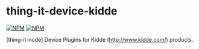 # thing-it-device-kidde

[![NPM](https://nodei.co/npm/thing-it-device-kidde.png)](https://nodei.co/npm/thing-it-device-kidde/)
[![NPM](https://nodei.co/npm-dl/thing-it-device-kidde.png)](https://nodei.co/npm/thing-it-device-kidde/)

[thing-it-node] Device Plugins for Kidde (http://www.kidde.com/) products.


